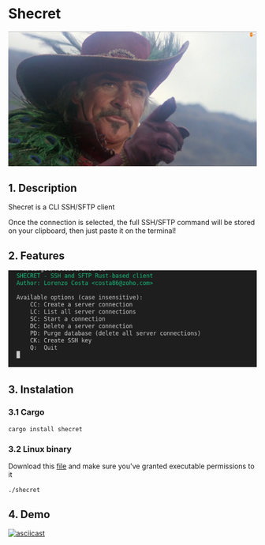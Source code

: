 # Shecret

![](./images/sean.jpg)

## 1. Description

Shecret is a CLI SSH/SFTP client


Once the connection is selected, the full SSH/SFTP command will be stored on your clipboard, then just paste it on the terminal!

## 2. Features

![](./images/main.png)


## 3. Instalation
### 3.1 Cargo

    cargo install shecret

### 3.2 Linux binary
Download this [file](https://github.com/costa86/shecret/blob/master/shecret) and make sure you've granted executable permissions to it

    ./shecret

## 4. Demo

[![asciicast](https://asciinema.org/a/gWB0W7h4BER9Raaq4DzpNEsYk.svg)](https://asciinema.org/a/gWB0W7h4BER9Raaq4DzpNEsYk)
